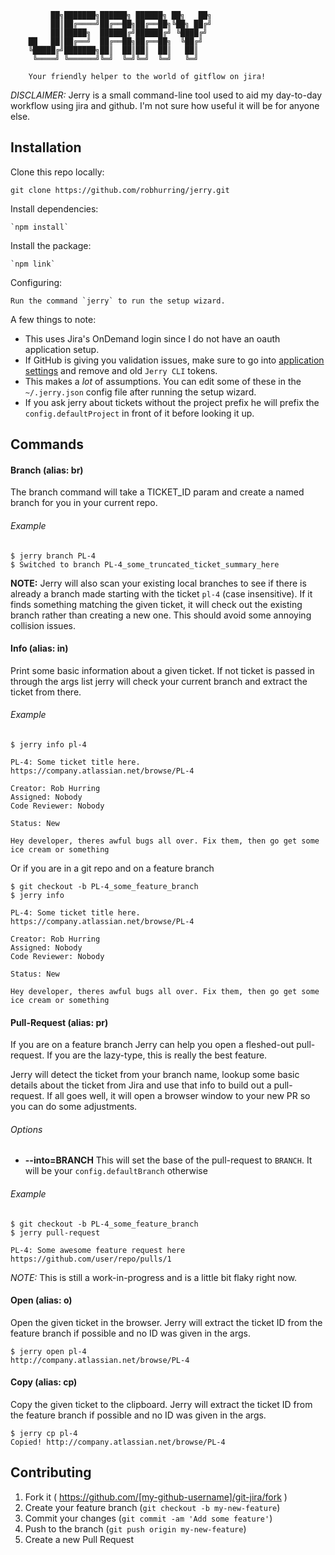 ```
         ██╗███████╗██████╗ ██████╗ ██╗   ██╗
         ██║██╔════╝██╔══██╗██╔══██╗╚██╗ ██╔╝
         ██║█████╗  ██████╔╝██████╔╝ ╚████╔╝
    ██   ██║██╔══╝  ██╔══██╗██╔══██╗  ╚██╔╝
    ╚█████╔╝███████╗██║  ██║██║  ██║   ██║
     ╚════╝ ╚══════╝╚═╝  ╚═╝╚═╝  ╚═╝   ╚═╝

    Your friendly helper to the world of gitflow on jira!
```

*DISCLAIMER:* Jerry is a small command-line tool used to aid my day-to-day workflow using jira
and github. I'm not sure how useful it will be for anyone else.

## Installation

Clone this repo locally:

    git clone https://github.com/robhurring/jerry.git

Install dependencies:

    `npm install`

Install the package:

    `npm link`

Configuring:

    Run the command `jerry` to run the setup wizard.

  A few things to note:

  * This uses Jira's OnDemand login since I do not have an oauth application setup.
  * If GitHub is giving you validation issues, make sure to go into [application settings](https://github.com/settings/applications) and remove and old `Jerry CLI` tokens.
  * This makes a _lot_ of assumptions. You can edit some of these in the `~/.jerry.json` config file after running the setup wizard.
  * If you ask jerry about tickets without the project prefix he will prefix the `config.defaultProject` in front of it before looking it up.

## Commands

#### Branch (alias: br)

The branch command will take a TICKET_ID param and create a named branch for you in your current repo.

###### Example

```
$ jerry branch PL-4
$ Switched to branch PL-4_some_truncated_ticket_summary_here
```

**NOTE:** Jerry will also scan your existing local branches to see if there is already a branch made starting with the ticket `pl-4` (case insensitive). If it finds something matching the given ticket, it will check out the existing branch rather than creating a new one. This should avoid some annoying collision issues.

#### Info (alias: in)

Print some basic information about a given ticket. If not ticket is passed in through the args list jerry will check your current branch and extract the ticket from there.

###### Example

```
$ jerry info pl-4

PL-4: Some ticket title here.
https://company.atlassian.net/browse/PL-4

Creator: Rob Hurring
Assigned: Nobody
Code Reviewer: Nobody

Status: New

Hey developer, theres awful bugs all over. Fix them, then go get some
ice cream or something
```

Or if you are in a git repo and on a feature branch

```
$ git checkout -b PL-4_some_feature_branch
$ jerry info

PL-4: Some ticket title here.
https://company.atlassian.net/browse/PL-4

Creator: Rob Hurring
Assigned: Nobody
Code Reviewer: Nobody

Status: New

Hey developer, theres awful bugs all over. Fix them, then go get some
ice cream or something
```

#### Pull-Request (alias: pr)

If you are on a feature branch Jerry can help you open a fleshed-out pull-request. If you are the lazy-type, this is really the best feature.

Jerry will detect the ticket from your branch name, lookup some basic details about the ticket from Jira and use that info to build out a pull-request. If all goes well, it will open a browser window to your new PR so you can do some adjustments.

###### Options

* **--into=BRANCH** This will set the base of the pull-request to `BRANCH`. It will be your `config.defaultBranch` otherwise

###### Example

```
$ git checkout -b PL-4_some_feature_branch
$ jerry pull-request

PL-4: Some awesome feature request here
https://github.com/user/repo/pulls/1
```

*NOTE:* This is still a work-in-progress and is a little bit flaky right now.

#### Open (alias: o)

Open the given ticket in the browser. Jerry will extract the ticket ID from the feature branch if possible and no ID was given in the args.

```
$ jerry open pl-4
http://company.atlassian.net/browse/PL-4
```

#### Copy (alias: cp)

Copy the given ticket to the clipboard. Jerry will extract the ticket ID from the feature branch if possible and no ID was given in the args.

```
$ jerry cp pl-4
Copied! http://company.atlassian.net/browse/PL-4
```

## Contributing

1. Fork it ( https://github.com/[my-github-username]/git-jira/fork )
2. Create your feature branch (`git checkout -b my-new-feature`)
3. Commit your changes (`git commit -am 'Add some feature'`)
4. Push to the branch (`git push origin my-new-feature`)
5. Create a new Pull Request

